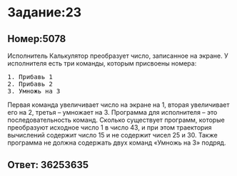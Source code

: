 <h1>Задание:23</h1><h2>Номер:5078</h2>Исполнитель Калькулятор преобразует число, записанное на экране. У исполнителя есть три команды, которым присвоены номера: <br/><pre>1. Прибавь 1<br/>2. Прибавь 2<br/>3. Умножь на 3</pre>Первая команда увеличивает число на экране на 1, вторая увеличивает его на 2, третья – умножает на 3. Программа для исполнителя – это последовательность команд. Сколько существует программ, которые преобразуют исходное число 1 в число 43, и при этом траектория вычислений содержит число 15 и не содержит чисел 25 и 30. Также программа не должна содержать двух команд «Умножь на 3» подряд.<h2>Ответ:
36253635</h2>